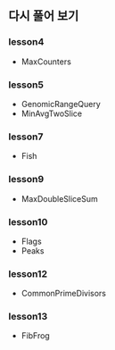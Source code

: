 ## 다시 풀어 보기

### lesson4
* MaxCounters

### lesson5
* GenomicRangeQuery
* MinAvgTwoSlice

### lesson7
* Fish

### lesson9
* MaxDoubleSliceSum

### lesson10
* Flags
* Peaks

### lesson12
* CommonPrimeDivisors

### lesson13
* FibFrog